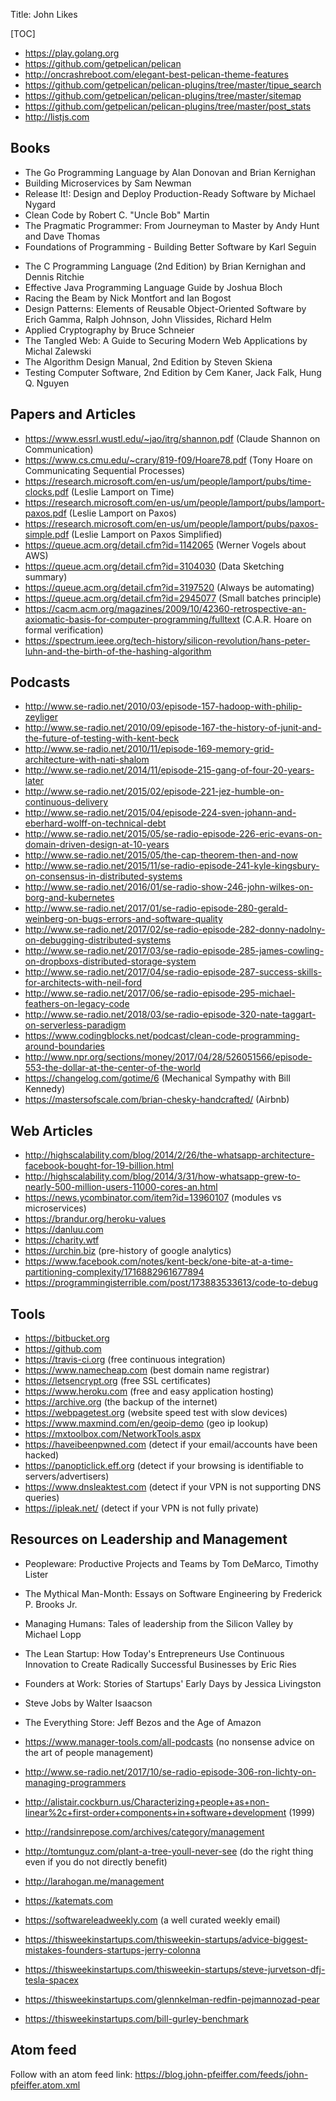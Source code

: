 Title: John Likes

[TOC]

+ <https://play.golang.org>
+ <https://github.com/getpelican/pelican>
+ <http://oncrashreboot.com/elegant-best-pelican-theme-features>
+ <https://github.com/getpelican/pelican-plugins/tree/master/tipue_search>
+ <https://github.com/getpelican/pelican-plugins/tree/master/sitemap>
+ <https://github.com/getpelican/pelican-plugins/tree/master/post_stats>
+ <http://listjs.com>

## Books

+ The Go Programming Language by Alan Donovan and Brian Kernighan
+ Building Microservices by Sam Newman
+ Release It!: Design and Deploy Production-Ready Software by Michael Nygard
+ Clean Code by Robert C. "Uncle Bob" Martin
+ The Pragmatic Programmer: From Journeyman to Master by Andy Hunt and Dave Thomas
+ Foundations of Programming - Building Better Software by Karl Seguin
- The C Programming Language (2nd Edition) by Brian Kernighan and Dennis Ritchie
- Effective Java Programming Language Guide by Joshua Bloch
- Racing the Beam by Nick Montfort and Ian Bogost
- Design Patterns: Elements of Reusable Object-Oriented Software by Erich Gamma, Ralph Johnson, John Vlissides, Richard Helm
- Applied Cryptography by Bruce Schneier
- The Tangled Web: A Guide to Securing Modern Web Applications by Michal Zalewski
- The Algorithm Design Manual, 2nd Edition by Steven Skiena
- Testing Computer Software, 2nd Edition by Cem Kaner, Jack Falk, Hung Q. Nguyen

## Papers and Articles

- <https://www.essrl.wustl.edu/~jao/itrg/shannon.pdf> (Claude Shannon on Communication)
- <https://www.cs.cmu.edu/~crary/819-f09/Hoare78.pdf> (Tony Hoare on Communicating Sequential Processes)
- <https://research.microsoft.com/en-us/um/people/lamport/pubs/time-clocks.pdf> (Leslie Lamport on Time)
- <https://research.microsoft.com/en-us/um/people/lamport/pubs/lamport-paxos.pdf> (Leslie Lamport on Paxos)
- <https://research.microsoft.com/en-us/um/people/lamport/pubs/paxos-simple.pdf> (Leslie Lamport on Paxos Simplified)
- <https://queue.acm.org/detail.cfm?id=1142065> (Werner Vogels about AWS)
- <https://queue.acm.org/detail.cfm?id=3104030> (Data Sketching summary)
- <https://queue.acm.org/detail.cfm?id=3197520> (Always be automating)
- <https://queue.acm.org/detail.cfm?id=2945077> (Small batches principle)
- <https://cacm.acm.org/magazines/2009/10/42360-retrospective-an-axiomatic-basis-for-computer-programming/fulltext> (C.A.R. Hoare on formal verification)
- <https://spectrum.ieee.org/tech-history/silicon-revolution/hans-peter-luhn-and-the-birth-of-the-hashing-algorithm>

## Podcasts

- <http://www.se-radio.net/2010/03/episode-157-hadoop-with-philip-zeyliger>
- <http://www.se-radio.net/2010/09/episode-167-the-history-of-junit-and-the-future-of-testing-with-kent-beck>
- <http://www.se-radio.net/2010/11/episode-169-memory-grid-architecture-with-nati-shalom>
- <http://www.se-radio.net/2014/11/episode-215-gang-of-four-20-years-later>
- <http://www.se-radio.net/2015/02/episode-221-jez-humble-on-continuous-delivery>
- <http://www.se-radio.net/2015/04/episode-224-sven-johann-and-eberhard-wolff-on-technical-debt>
- <http://www.se-radio.net/2015/05/se-radio-episode-226-eric-evans-on-domain-driven-design-at-10-years>
- <http://www.se-radio.net/2015/05/the-cap-theorem-then-and-now>
- <http://www.se-radio.net/2015/11/se-radio-episode-241-kyle-kingsbury-on-consensus-in-distributed-systems>
- <http://www.se-radio.net/2016/01/se-radio-show-246-john-wilkes-on-borg-and-kubernetes>
- <http://www.se-radio.net/2017/01/se-radio-episode-280-gerald-weinberg-on-bugs-errors-and-software-quality>
- <http://www.se-radio.net/2017/02/se-radio-episode-282-donny-nadolny-on-debugging-distributed-systems>
- <http://www.se-radio.net/2017/03/se-radio-episode-285-james-cowling-on-dropboxs-distributed-storage-system>
- <http://www.se-radio.net/2017/04/se-radio-episode-287-success-skills-for-architects-with-neil-ford>
- <http://www.se-radio.net/2017/06/se-radio-episode-295-michael-feathers-on-legacy-code>
- <http://www.se-radio.net/2018/03/se-radio-episode-320-nate-taggart-on-serverless-paradigm>
- <https://www.codingblocks.net/podcast/clean-code-programming-around-boundaries>
- <http://www.npr.org/sections/money/2017/04/28/526051566/episode-553-the-dollar-at-the-center-of-the-world>
- <https://changelog.com/gotime/6> (Mechanical Sympathy with Bill Kennedy)
- <https://mastersofscale.com/brian-chesky-handcrafted/> (Airbnb)

## Web Articles

- <http://highscalability.com/blog/2014/2/26/the-whatsapp-architecture-facebook-bought-for-19-billion.html>
- <http://highscalability.com/blog/2014/3/31/how-whatsapp-grew-to-nearly-500-million-users-11000-cores-an.html>
- <https://news.ycombinator.com/item?id=13960107> (modules vs microservices)
- <https://brandur.org/heroku-values>
- <https://danluu.com>
- <https://charity.wtf>
- <https://urchin.biz> (pre-history of google analytics)
- <https://www.facebook.com/notes/kent-beck/one-bite-at-a-time-partitioning-complexity/1716882961677894>
- <https://programmingisterrible.com/post/173883533613/code-to-debug>

## Tools

- <https://bitbucket.org>
- <https://github.com>
- <https://travis-ci.org> (free continuous integration)
- <https://www.namecheap.com> (best domain name registrar)
- <https://letsencrypt.org> (free SSL certificates)
- <https://www.heroku.com> (free and easy application hosting)
- <https://archive.org> (the backup of the internet)
- <https://webpagetest.org> (website speed test with slow devices)
- <https://www.maxmind.com/en/geoip-demo> (geo ip lookup)
- <https://mxtoolbox.com/NetworkTools.aspx>
- <https://haveibeenpwned.com> (detect if your email/accounts have been hacked)
- <https://panopticlick.eff.org> (detect if your browsing is identifiable to servers/advertisers)
- <https://www.dnsleaktest.com> (detect if your VPN is not supporting DNS queries)
- <https://ipleak.net/> (detect if your VPN is not fully private)

## Resources on Leadership and Management

- Peopleware: Productive Projects and Teams by Tom DeMarco, Timothy Lister
- The Mythical Man-Month: Essays on Software Engineering by Frederick P. Brooks Jr.
- Managing Humans: Tales of leadership from the Silicon Valley by Michael Lopp
- The Lean Startup: How Today's Entrepreneurs Use Continuous Innovation to Create Radically Successful Businesses by Eric Ries
- Founders at Work: Stories of Startups' Early Days by Jessica Livingston
- Steve Jobs by Walter Isaacson
- The Everything Store: Jeff Bezos and the Age of Amazon

- <https://www.manager-tools.com/all-podcasts> (no nonsense advice on the art of people management)
- <http://www.se-radio.net/2017/10/se-radio-episode-306-ron-lichty-on-managing-programmers>
- <http://alistair.cockburn.us/Characterizing+people+as+non-linear%2c+first-order+components+in+software+development> (1999)
- <http://randsinrepose.com/archives/category/management>
- <http://tomtunguz.com/plant-a-tree-youll-never-see> (do the right thing even if you do not directly benefit)
- <http://larahogan.me/management>
- <https://katemats.com>
- <https://softwareleadweekly.com> (a well curated weekly email)

- <https://thisweekinstartups.com/thisweekin-startups/advice-biggest-mistakes-founders-startups-jerry-colonna>
- <https://thisweekinstartups.com/thisweekin-startups/steve-jurvetson-dfj-tesla-spacex>
- <https://thisweekinstartups.com/glennkelman-redfin-pejmannozad-pear>
- <https://thisweekinstartups.com/bill-gurley-benchmark>

## Atom feed

Follow with an atom feed link: <https://blog.john-pfeiffer.com/feeds/john-pfeiffer.atom.xml>

